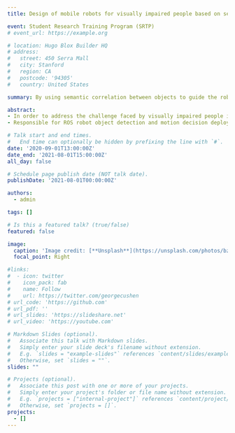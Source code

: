 ```yaml
---
title: Design of mobile robots for visually impaired people based on semantic information

event: Student Research Training Program (SRTP)
# event_url: https://example.org

# location: Hugo Blox Builder HQ
# address:
#   street: 450 Serra Mall
#   city: Stanford
#   region: CA
#   postcode: '94305'
#   country: United States

summary: By using semantic correlation between objects to guide the robot to help visually impaired people to find items

abstract:
- In order to address the challenge faced by visually impaired people in finding objects, we have designed a guide robot for the visually impaired that is driven by target semantic information. First, we utilized Mask R-CNN and skip-gram to obtain a semantic correlation model, which is used to analyze the association of common indoor objects. Then, with the aforementioned model and the ROS framework, we designed a strategy that continuously seeks objects with stronger semantic correlations, enabling the robot to efficiently locate the given target. Finally, by integrating the classic ORB-SLAM2 system method, we helped the robot construct a highly usable environmental map and find a navigable path while moving. Simulation results have verified that the proposed strategy can effectively assist the robot in navigating to the target without human intervention. Moreover, this strategy has been deployed on a turtlebot3 robot.
- Responsible for ROS robot object detection and motion decision deployment, program optimization, and communication between server and robot under Ubuntu system.

# Talk start and end times.
#   End time can optionally be hidden by prefixing the line with `#`.
date: '2020-09-01T13:00:00Z'
date_end: '2021-08-01T15:00:00Z'
all_day: false

# Schedule page publish date (NOT talk date).
publishDate: '2021-08-01T00:00:00Z'

authors:
  - admin

tags: []

# Is this a featured talk? (true/false)
featured: false

image:
  caption: 'Image credit: [**Unsplash**](https://unsplash.com/photos/bzdhc5b3Bxs)'
  focal_point: Right

#links:
#  - icon: twitter
#    icon_pack: fab
#    name: Follow
#    url: https://twitter.com/georgecushen
# url_code: 'https://github.com'
# url_pdf: ''
# url_slides: 'https://slideshare.net'
# url_video: 'https://youtube.com'

# Markdown Slides (optional).
#   Associate this talk with Markdown slides.
#   Simply enter your slide deck's filename without extension.
#   E.g. `slides = "example-slides"` references `content/slides/example-slides.md`.
#   Otherwise, set `slides = ""`.
slides: ""

# Projects (optional).
#   Associate this post with one or more of your projects.
#   Simply enter your project's folder or file name without extension.
#   E.g. `projects = ["internal-project"]` references `content/project/deep-learning/index.md`.
#   Otherwise, set `projects = []`.
projects:
  - []
---
```

<!-- 
{{% callout note %}}
Click on the **Slides** button above to view the built-in slides feature.
{{% /callout %}}

Slides can be added in a few ways:

- **Create** slides using Hugo Blox Builder's [_Slides_](https://docs.hugoblox.com/reference/content-types/) feature and link using `slides` parameter in the front matter of the talk file
- **Upload** an existing slide deck to `static/` and link using `url_slides` parameter in the front matter of the talk file
- **Embed** your slides (e.g. Google Slides) or presentation video on this page using [shortcodes](https://docs.hugoblox.com/reference/markdown/).

Further event details, including [page elements](https://docs.hugoblox.com/reference/markdown/) such as image galleries, can be added to the body of this page. -->
